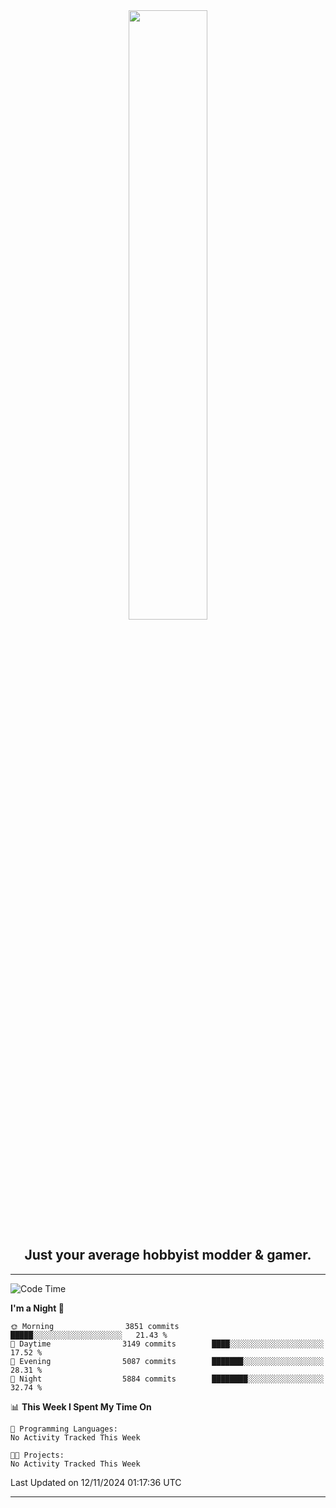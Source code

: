 <div align="center">
  <a href="https://apexmodder.xyz/"><img width="50%" height="50%" src="https://i.imgur.com/pc4HkGz.png"></a>
</div>
<h2 align="center">Just your average hobbyist modder & gamer.</h2>

---

<!--START_SECTION:waka-->
![Code Time](http://img.shields.io/badge/Code%20Time-1%2C478%20hrs%2039%20mins-blue)

**I'm a Night 🦉** 

```text
🌞 Morning                3851 commits        █████░░░░░░░░░░░░░░░░░░░░   21.43 % 
🌆 Daytime                3149 commits        ████░░░░░░░░░░░░░░░░░░░░░   17.52 % 
🌃 Evening                5087 commits        ███████░░░░░░░░░░░░░░░░░░   28.31 % 
🌙 Night                  5884 commits        ████████░░░░░░░░░░░░░░░░░   32.74 % 
```


📊 **This Week I Spent My Time On** 

```text
💬 Programming Languages: 
No Activity Tracked This Week

🐱‍💻 Projects: 
No Activity Tracked This Week
```


 Last Updated on 12/11/2024 01:17:36 UTC
<!--END_SECTION:waka-->

---
